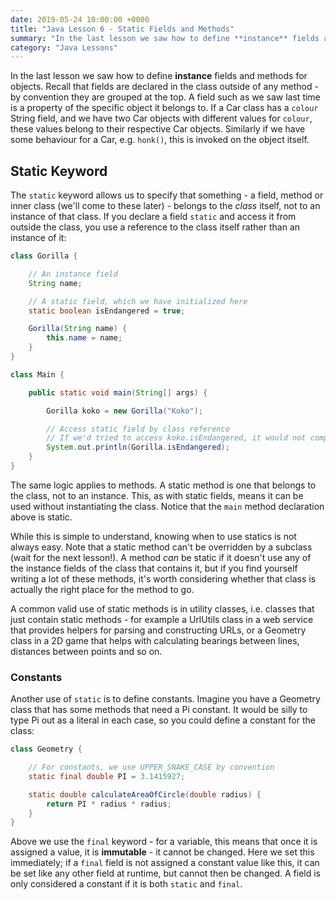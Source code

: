 ```yaml
---
date: 2019-05-24 10:00:00 +0000
title: "Java Lesson 6 - Static Fields and Methods"
summary: "In the last lesson we saw how to define **instance** fields and methods for objects. Recall that fields are declared in the class outside of any method - by convention they are grouped at the top. A field such as we saw last time is a property of the specific object it belongs to. If a Car class has a `colour` String field, and we have two Car objects with different values for `colour`, these values belong to their respective Car objects. Similarly if we have some behaviour for a Car, e.g. `honk()`, this is invoked on the object itself."
category: "Java Lessons"
---
```


In the last lesson we saw how to define **instance** fields and methods for objects. Recall that fields are declared in the class outside of any method - by convention they are grouped at the top. A field such as we saw last time is a property of the specific object it belongs to. If a Car class has a `colour` String field, and we have two Car objects with different values for `colour`, these values belong to their respective Car objects. Similarly if we have some behaviour for a Car, e.g. `honk()`, this is invoked on the object itself.

## Static Keyword

The `static` keyword allows us to specify that something - a field, method or inner class (we'll come to these later) - belongs to the *class* itself, not to an instance of that class. If you declare a field `static` and access it from outside the class, you use a reference to the class itself rather than an instance of it:

```java
class Gorilla {

    // An instance field
    String name;

    // A static field, which we have initialized here
    static boolean isEndangered = true;

    Gorilla(String name) {
        this.name = name;
    }
}

class Main {

    public static void main(String[] args) {

        Gorilla koko = new Gorilla("Koko");

        // Access static field by class reference
        // If we'd tried to access koko.isEndangered, it would not compile
        System.out.println(Gorilla.isEndangered);
    }
}
```

The same logic applies to methods. A static method is one that belongs to the class, not to an instance. This, as with static fields, means it can be used without instantiating the class. Notice that the `main` method declaration above is static.

While this is simple to understand, knowing when to use statics is not always easy. Note that a static method can't be overridden by a subclass (wait for the next lesson!). A method _can_ be static if it doesn't use any of the instance fields of the class that contains it, but if you find yourself writing a lot of these methods, it's worth considering whether that class is actually the right place for the method to go.

A common valid use of static methods is in utility classes, i.e. classes that just contain static methods - for example a UrlUtils class in a web service that provides helpers for parsing and constructing URLs, or a Geometry class in a 2D game that helps with calculating bearings between lines, distances between points and so on.

### Constants

Another use of `static` is to define constants. Imagine you have a Geometry class that has some methods that need a Pi constant. It would be silly to type Pi out as a literal in each case, so you could define a constant for the class:

```java
class Geometry {

    // For constants, we use UPPER_SNAKE_CASE by convention
    static final double PI = 3.1415927;

    static double calculateAreaOfCircle(double radius) {
        return PI * radius * radius;
    }
}
```

Above we use the `final` keyword - for a variable, this means that once it is assigned a value, it is **immutable** - it cannot be changed. Here we set this immediately; if a `final` field is not assigned a constant value like this, it can be set like any other field at runtime, but cannot then be changed. A field is only considered a constant if it is both `static` and `final`.
